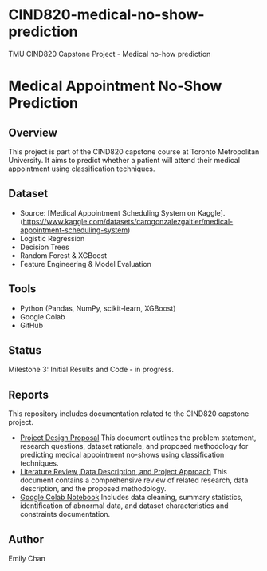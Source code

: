 # CIND820-medical-no-show-prediction
TMU CIND820 Capstone Project - Medical no-how prediction 

# Medical Appointment No-Show Prediction

## Overview
This project is part of the CIND820 capstone course at Toronto Metropolitan University. It aims to predict whether a patient will attend their medical appointment using classification techniques.

## Dataset
- Source: [Medical Appointment Scheduling System on Kaggle].(https://www.kaggle.com/datasets/carogonzalezgaltier/medical-appointment-scheduling-system)
- Logistic Regression
- Decision Trees
- Random Forest & XGBoost
- Feature Engineering & Model Evaluation

## Tools
- Python (Pandas, NumPy, scikit-learn, XGBoost)
- Google Colab
- GitHub

## Status
Milestone 3: Initial Results and Code - in progress.

## Reports

This repository includes documentation related to the CIND820 capstone project.

- [Project Design Proposal](reports/Chan_Emily_ProjectDesign.docx)  This document outlines the problem statement, research questions, dataset rationale, and proposed methodology for predicting medical appointment no-shows using classification techniques.
- [Literature Review, Data Description, and Project Approach](reports/Chan_Emily_ProjectDesign.docx)  This document contains a comprehensive review of related research, data description, and the proposed methodology.
- [Google Colab Notebook](CIND820DataReview.ipynb) Includes data cleaning, summary statistics, identification of abnormal data, and dataset characteristics and constraints documentation.

## Author
Emily Chan
